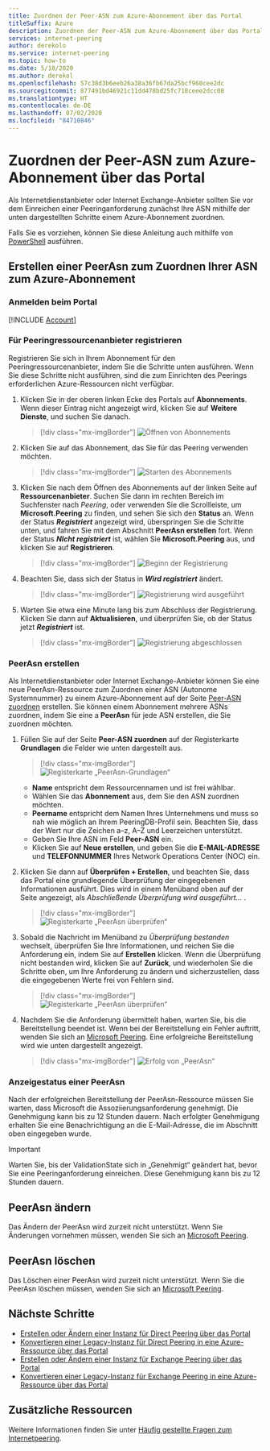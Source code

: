 ```yaml
---
title: Zuordnen der Peer-ASN zum Azure-Abonnement über das Portal
titleSuffix: Azure
description: Zuordnen der Peer-ASN zum Azure-Abonnement über das Portal
services: internet-peering
author: derekolo
ms.service: internet-peering
ms.topic: how-to
ms.date: 5/18/2020
ms.author: derekol
ms.openlocfilehash: 57c38d3b6eeb26a38a36fb67da25bcf960cee2dc
ms.sourcegitcommit: 877491bd46921c11dd478bd25fc718ceee2dcc08
ms.translationtype: HT
ms.contentlocale: de-DE
ms.lasthandoff: 07/02/2020
ms.locfileid: "84710846"
---
```

# <a name="associate-peer-asn-to-azure-subscription-using-the-portal"></a>Zuordnen der Peer-ASN zum Azure-Abonnement über das Portal

Als Internetdienstanbieter oder Internet Exchange-Anbieter sollten Sie vor dem Einreichen einer Peeringanforderung zunächst Ihre ASN mithilfe der unten dargestellten Schritte einem Azure-Abonnement zuordnen.

Falls Sie es vorziehen, können Sie diese Anleitung auch mithilfe von [PowerShell](howto-subscription-association-powershell.md) ausführen.

## <a name="create-peerasn-to-associate-your-asn-with-azure-subscription"></a>Erstellen einer PeerAsn zum Zuordnen Ihrer ASN zum Azure-Abonnement

### <a name="sign-in-to-the-portal"></a>Anmelden beim Portal
[!INCLUDE [Account](./includes/account-portal.md)]

### <a name="register-for-peering-resource-provider"></a>Für Peeringressourcenanbieter registrieren
Registrieren Sie sich in Ihrem Abonnement für den Peeringressourcenanbieter, indem Sie die Schritte unten ausführen. Wenn Sie diese Schritte nicht ausführen, sind die zum Einrichten des Peerings erforderlichen Azure-Ressourcen nicht verfügbar.

1. Klicken Sie in der oberen linken Ecke des Portals auf **Abonnements**. Wenn dieser Eintrag nicht angezeigt wird, klicken Sie auf **Weitere Dienste**, und suchen Sie danach.

    > [!div class="mx-imgBorder"]
    > ![Öffnen von Abonnements](./media/rp-subscriptions-open.png)

1. Klicken Sie auf das Abonnement, das Sie für das Peering verwenden möchten.

    > [!div class="mx-imgBorder"]
    > ![Starten des Abonnements](./media/rp-subscriptions-launch.png)

1. Klicken Sie nach dem Öffnen des Abonnements auf der linken Seite auf **Ressourcenanbieter**. Suchen Sie dann im rechten Bereich im Suchfenster nach *Peering*, oder verwenden Sie die Scrollleiste, um **Microsoft.Peering** zu finden, und sehen Sie sich den **Status** an. Wenn der Status ***Registriert*** angezeigt wird, überspringen Sie die Schritte unten, und fahren Sie mit dem Abschnitt **PeerAsn erstellen** fort. Wenn der Status ***NIcht registriert*** ist, wählen Sie **Microsoft.Peering** aus, und klicken Sie auf **Registrieren**.

    > [!div class="mx-imgBorder"]
    > ![Beginn der Registrierung](./media/rp-register-start.png)

1. Beachten Sie, dass sich der Status in ***Wird registriert*** ändert.

    > [!div class="mx-imgBorder"]
    > ![Registrierung wird ausgeführt](./media/rp-register-progress.png)

1. Warten Sie etwa eine Minute lang bis zum Abschluss der Registrierung. Klicken Sie dann auf **Aktualisieren**, und überprüfen Sie, ob der Status jetzt ***Registriert*** ist.

    > [!div class="mx-imgBorder"]
    > ![Registrierung abgeschlossen](./media/rp-register-completed.png)

### <a name="create-peerasn"></a>PeerAsn erstellen
Als Internetdienstanbieter oder Internet Exchange-Anbieter können Sie eine neue PeerAsn-Ressource zum Zuordnen einer ASN (Autonome Systemnummer) zu einem Azure-Abonnement auf der Seite [Peer-ASN zuordnen](https://go.microsoft.com/fwlink/?linkid=2129592) erstellen. Sie können einem Abonnement mehrere ASNs zuordnen, indem Sie eine a **PeerAsn** für jede ASN erstellen, die Sie zuordnen möchten.

1. Füllen Sie auf der Seite **Peer-ASN zuordnen** auf der Registerkarte **Grundlagen** die Felder wie unten dargestellt aus.

    > [!div class="mx-imgBorder"]
    > ![Registerkarte „PeerAsn-Grundlagen“](./media/peerasn-basics-tab.png)

    * **Name** entspricht dem Ressourcennamen und ist frei wählbar.  
    * Wählen Sie das **Abonnement** aus, dem Sie den ASN zuordnen möchten.
    * **Peername** entspricht dem Namen Ihres Unternehmens und muss so nah wie möglich an Ihrem PeeringDB-Profil sein. Beachten Sie, dass der Wert nur die Zeichen a–z, A–Z und Leerzeichen unterstützt.
    * Geben Sie Ihre ASN im Feld **Peer-ASN** ein.
    * Klicken Sie auf **Neue erstellen**, und geben Sie die **E-MAIL-ADRESSE** und **TELEFONNUMMER** Ihres Network Operations Center (NOC) ein.
1. Klicken Sie dann auf **Überprüfen + Erstellen**, und beachten Sie, dass das Portal eine grundlegende Überprüfung der eingegebenen Informationen ausführt. Dies wird in einem Menüband oben auf der Seite angezeigt, als *Abschließende Überprüfung wird ausgeführt...* .

    > [!div class="mx-imgBorder"]
    > ![Registerkarte „PeerAsn überprüfen“](./media/peerasn-review-tab-validation.png)

1. Sobald die Nachricht im Menüband zu *Überprüfung bestanden* wechselt, überprüfen Sie Ihre Informationen, und reichen Sie die Anforderung ein, indem Sie auf **Erstellen** klicken. Wenn die Überprüfung nicht bestanden wird, klicken Sie auf **Zurück**, und wiederholen Sie die Schritte oben, um Ihre Anforderung zu ändern und sicherzustellen, dass die eingegebenen Werte frei von Fehlern sind.

    > [!div class="mx-imgBorder"]
    > ![Registerkarte „PeerAsn überprüfen“](./media/peerasn-review-tab.png)

1. Nachdem Sie die Anforderung übermittelt haben, warten Sie, bis die Bereitstellung beendet ist. Wenn bei der Bereitstellung ein Fehler auftritt, wenden Sie sich an [Microsoft Peering](mailto:peering@microsoft.com). Eine erfolgreiche Bereitstellung wird wie unten dargestellt angezeigt.

    > [!div class="mx-imgBorder"]
    > ![Erfolg von „PeerAsn“](./media/peerasn-success.png)

### <a name="view-status-of-a-peerasn"></a>Anzeigestatus einer PeerAsn
Nach der erfolgreichen Bereitstellung der PeerAsn-Ressource müssen Sie warten, dass Microsoft die Assoziierungsanforderung genehmigt. Die Genehmigung kann bis zu 12 Stunden dauern. Nach erfolgter Genehmigung erhalten Sie eine Benachrichtigung an die E-Mail-Adresse, die im Abschnitt oben eingegeben wurde.

> [!IMPORTANT]
> Warten Sie, bis der ValidationState sich in „Genehmigt“ geändert hat, bevor Sie eine Peeringanforderung einreichen. Diese Genehmigung kann bis zu 12 Stunden dauern.

## <a name="modify-peerasn"></a>PeerAsn ändern
Das Ändern der PeerAsn wird zurzeit nicht unterstützt. Wenn Sie Änderungen vornehmen müssen, wenden Sie sich an [Microsoft Peering](mailto:peering@microsoft.com).

## <a name="delete-peerasn"></a>PeerAsn löschen
Das Löschen einer PeerAsn wird zurzeit nicht unterstützt. Wenn Sie die PeerAsn löschen müssen, wenden Sie sich an [Microsoft Peering](mailto:peering@microsoft.com).

## <a name="next-steps"></a>Nächste Schritte

* [Erstellen oder Ändern einer Instanz für Direct Peering über das Portal](howto-direct-portal.md)
* [Konvertieren einer Legacy-Instanz für Direct Peering in eine Azure-Ressource über das Portal](howto-legacy-direct-portal.md)
* [Erstellen oder Ändern einer Instanz für Exchange Peering über das Portal](howto-exchange-portal.md)
* [Konvertieren einer Legacy-Instanz für Exchange Peering in eine Azure-Ressource über das Portal](howto-legacy-exchange-portal.md)

## <a name="additional-resources"></a>Zusätzliche Ressourcen

Weitere Informationen finden Sie unter [Häufig gestellte Fragen zum Internetpeering](faqs.md).

